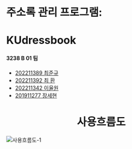 # 주소록 관리 프로그램:

# KUdressbook

#### 3238 B 01 팀

- [202211389 최준규](https://github.com/junkyn)
- [202211392 최  환](https://github.com/Hwan616)
- [202211342 이율원](https://github.com/sterdsterd)
- [201911277 장세현](https://github.com/nofeboy)

<h1 align="center">
사용흐름도
</h1>

![사용흐름도-1](https://user-images.githubusercontent.com/122720798/230251596-0d853149-180f-412c-80a5-1b584cb0c554.png)
